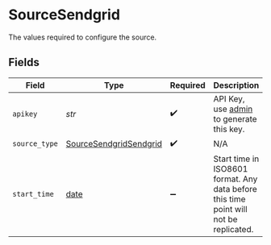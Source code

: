 # SourceSendgrid

The values required to configure the source.


## Fields

| Field                                                                                              | Type                                                                                               | Required                                                                                           | Description                                                                                        | Example                                                                                            |
| -------------------------------------------------------------------------------------------------- | -------------------------------------------------------------------------------------------------- | -------------------------------------------------------------------------------------------------- | -------------------------------------------------------------------------------------------------- | -------------------------------------------------------------------------------------------------- |
| `apikey`                                                                                           | *str*                                                                                              | :heavy_check_mark:                                                                                 | API Key, use <a href="https://app.sendgrid.com/settings/api_keys/">admin</a> to generate this key. |                                                                                                    |
| `source_type`                                                                                      | [SourceSendgridSendgrid](../../models/shared/sourcesendgridsendgrid.md)                            | :heavy_check_mark:                                                                                 | N/A                                                                                                |                                                                                                    |
| `start_time`                                                                                       | [date](https://docs.python.org/3/library/datetime.html#date-objects)                               | :heavy_minus_sign:                                                                                 | Start time in ISO8601 format. Any data before this time point will not be replicated.              | 2020-01-01T01:01:01Z                                                                               |